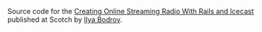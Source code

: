 Source code for the [Creating Online Streaming Radio With Rails and Icecast](https://scotch.io/tutorials/creating-online-streaming-radio-with-rails-and-icecast) published at Scotch by [Ilya Bodrov](http://bodrovis.tech).
